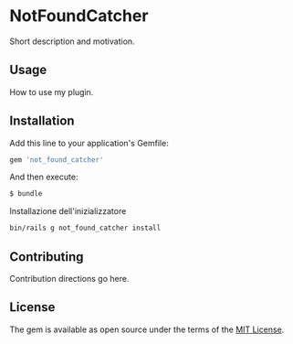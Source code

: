 # NotFoundCatcher
Short description and motivation.

## Usage
How to use my plugin.

## Installation
Add this line to your application's Gemfile:

```ruby
gem 'not_found_catcher'
```

And then execute:
```bash
$ bundle
```

Installazione dell'inizializzatore
```bash
bin/rails g not_found_catcher install
```


## Contributing
Contribution directions go here.

## License
The gem is available as open source under the terms of the [MIT License](http://opensource.org/licenses/MIT).
